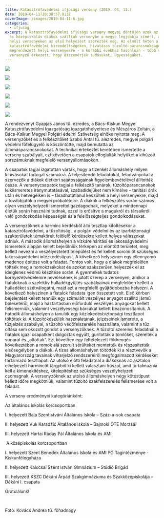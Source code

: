 ```yaml
---
title: Katasztrófavédelmi ifjúsági verseny (2019. 04. 11.)
date: 2019-04-11T20:38:57.813Z
coverImage: /images/2019-04-11-6.jpg
categories:
  - ifjusag
excerpt: A katasztrófavédelmi ifjúsági verseny megyei döntőjén azok az általános
  és középiskolás diákok szálltak versenybe a megye legjobbja címért, akik a
  helyi versenyeken az első helyezést szerezték meg. Az elmúlt héten a
  katasztrófavédelmi kirendeltségeken, hivatásos tűzoltó-parancsnokságokon
  megrendezett helyi versenyekre - a korábbi évekhez hasonlóan - több száz
  versenyző érkezett, hogy összemérjék tudásukat, ügyességüket.
---
```



![](/images/2019-04-11-6.jpg)

![](/images/2019-04-11-1.jpg)

![](/images/2019-04-11-2.jpg)



![](/images/2019-04-11-3.jpg)

![](/images/2019-04-11-4.jpg)

![](/images/2019-04-11-5.jpg)

A rendezvényt Gyapjas János tű. ezredes, a Bács-Kiskun Megyei Katasztrófavédelmi Igazgatóság igazgatóhelyettese és Mészáros Zoltán, a Bács-Ksikun Megyei Polgári édelmi Szövetség elnöke nyitotta meg. A versenyzőket és a felkészítőket Szabó Antal tű. alezredes, megyei polgári védelmi főfelügyelő is köszöntötte, majd bemutatta az állomásparancsnokokat. A technikai értekezlet keretében ismertette a verseny szabályait, ezt követően a csapatok elfoglalták helyüket a kihúzott sorszámuknak megfelelő versenyállomásokon.

A csapatok tagjai izgatottan várták, hogy a tizenkét állomáshely milyen kihívásokat tartogat számukra. A teljesítendő feladatokat, feladványokat a szervezők a diákok életkori sajátosságainak figyelembevételével állították össze. A versenycsapatok tagjai a felkészítő tanárok, tűzoltóparancsnokok lelkiismeretes iránymutatásával, szabadidejüket nem kímélve – tanítási órák után és hétvégéiken is – fáradhatatlanul készültek a helyi versenyekre, majd a továbbjutók a megyei próbatételre. A diákok a felkészülés során számos olyan veszélyhelyzeti ismerettel gazdagodnak, melyeket a mindennapi életük során használni tudnak, ezzel is erősítve a magukról és társaikról való gondoskodás képességét és a felelősségteljes gondolkodásukat.

A versenyzőknek a harminc kérdésből álló tesztlap kitöltésekor a katasztrófavédelmi, a tűzoltósági, a polgári védelmi és az iparbiztonsági szakterületek témaköreit felölelő kérdésekre kellett helyes válaszokat adniuk. A második állomáshelyen a vízkárelhárítási és lakosságvédelmi ismereteik alapján kellett bejelölniük térképen az elöntött területet, meg kellett nevezni a veszélyeztetett települést és fel kellett sorolni öt szükséges lakosságvédelmi intézkedéstípust. A következő helyszínen egy ellennyomó medence építése volt a feladat. Fontos volt, hogy a diákok megfelelően töltsék meg a homokzsákokat és azokat szakszerűen helyezzék el az ideiglenes védmű készítése során. A gyermekek tudatos környezetvédelemre nevelésének is jutott szerep a versenyen, amikor a fiataloknak a szelektív hulladékgyűjtés szabályainak megfelelően kellett a hulladékot szétválogatni, majd azt a megfelelő gyűjtődobozba helyezni. A következő helyszínen a fiatalok feladata igen összetett volt. Első körben bejelentést kellett tenniük egy szimulált veszélyes anyagot szállító jármű balesetéről, majd a háztartásban előforduló veszélyes anyagokat kellett felismerniük, valamint veszélyességi bárcákat kellett beazonosítaniuk. A hatodik állomáshelyen a tanulók egy közlekedésbiztonsági tesztlapot töltöttek ki. A tűzoltókészülék használatának, jelzéseinek ismerete, a tűzjelzés szabályai, a tűzoltó védőfelszerelés használata, valamint a tűz oltása sem okozott gondot a versenyzőknek. A tűzoltó szerelési feladatnál a fiatalok igazi csapatként dolgoztak együtt, gurították a tömlőket, szerelték a sugarat és „oltottak”. Ezt követően egy feltételezett földrengés következtében a romok alá szorult sérülteket mentették és részesítették elsősegélyben a diákok. A tízes állomáshelyen töltötték ki a résztvevők a Magyarország tavainak viharjelző rendszereiről megfogalmazott kérdéseket tartalmazó tesztlapot. Az utolsó előtti feladatnál a diákoknak az asztalon elhelyezett harmincöt tárgyból ki kellett választani húszat, amit tartalmaznia kell a kimenekítéshez, kitelepítéshez szükséges veszélyhelyzeti csomagnak. A versenyzőknek az utolsó állomáshelyen négy kötéstípust kellett időre megkötniük, valamint tűzoltó szakfelszerelés felismerése volt a feladat.

A verseny eredményei kategóriánként:

Az általános iskolás korcsoportban

I. helyezett Baja Szentistváni Általános Iskola – Száz-a-sok csapata

II. helyezett Vuk Karadžić Általános Iskola – Bajmoki ÖTE Morzsái

III. helyezett Hartai Ráday Pál Általános Iskola és AMI

 A középiskolás korcsoportban

I. helyezett Szent Benedek Általános Iskola és AMI PG Tagintézménye - Kiskunfélegyháza

II. helyezett Kalocsai Szent István Gimnázium – Stúdió Brigád

III. helyezett KSZC Dékáni Árpád Szakgimnáziuma és Szakközépiskolája – Dékáni I. csapata

Gratulálunk!

 

Fotó: Kovács Andrea tű. főhadnagy
